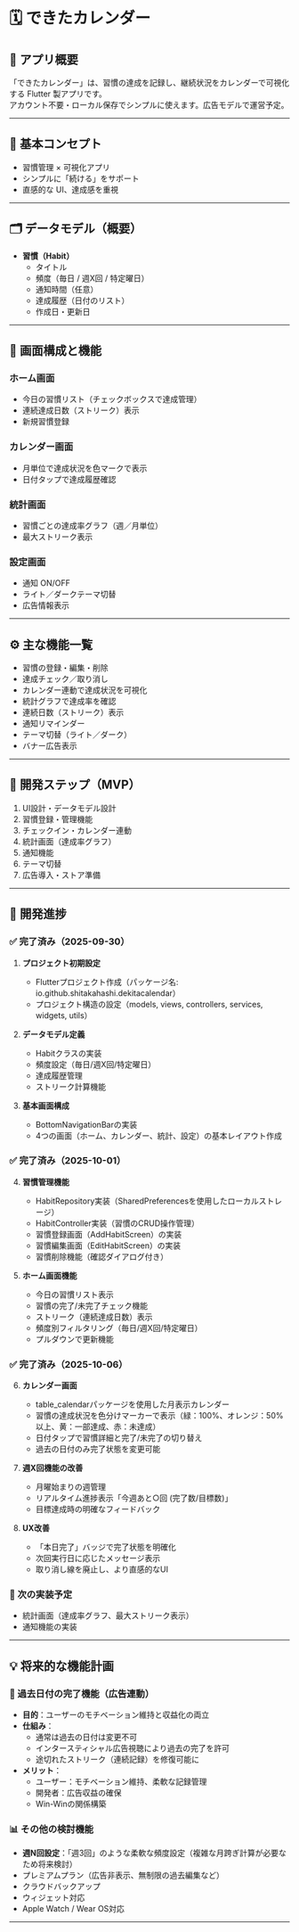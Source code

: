 # 🗓 できたカレンダー

## 📌 アプリ概要
「できたカレンダー」は、習慣の達成を記録し、継続状況をカレンダーで可視化する Flutter 製アプリです。  
アカウント不要・ローカル保存でシンプルに使えます。広告モデルで運営予定。  

---

## 🎯 基本コンセプト
- 習慣管理 × 可視化アプリ  
- シンプルに「続ける」をサポート  
- 直感的な UI、達成感を重視  

---

## 🗂 データモデル（概要）
- **習慣（Habit）**
  - タイトル  
  - 頻度（毎日 / 週X回 / 特定曜日）  
  - 通知時間（任意）  
  - 達成履歴（日付のリスト）  
  - 作成日・更新日  

---

## 📱 画面構成と機能

### ホーム画面
- 今日の習慣リスト（チェックボックスで達成管理）  
- 連続達成日数（ストリーク）表示  
- 新規習慣登録  

### カレンダー画面
- 月単位で達成状況を色マークで表示  
- 日付タップで達成履歴確認  

### 統計画面
- 習慣ごとの達成率グラフ（週／月単位）  
- 最大ストリーク表示  

### 設定画面
- 通知 ON/OFF  
- ライト／ダークテーマ切替  
- 広告情報表示  

---

## ⚙️ 主な機能一覧
- 習慣の登録・編集・削除  
- 達成チェック／取り消し  
- カレンダー連動で達成状況を可視化  
- 統計グラフで達成率を確認  
- 連続日数（ストリーク）表示  
- 通知リマインダー  
- テーマ切替（ライト／ダーク）  
- バナー広告表示  

---

## 🚀 開発ステップ（MVP）
1. UI設計・データモデル設計  
2. 習慣登録・管理機能  
3. チェックイン・カレンダー連動  
4. 統計画面（達成率グラフ）  
5. 通知機能  
6. テーマ切替  
7. 広告導入・ストア準備  

---

## 📝 開発進捗

### ✅ 完了済み（2025-09-30）
1. **プロジェクト初期設定**
   - Flutterプロジェクト作成（パッケージ名: io.github.shitakahashi.dekitacalendar）
   - プロジェクト構造の設定（models, views, controllers, services, widgets, utils）

2. **データモデル定義**
   - Habitクラスの実装
   - 頻度設定（毎日/週X回/特定曜日）
   - 達成履歴管理
   - ストリーク計算機能

3. **基本画面構成**
   - BottomNavigationBarの実装
   - 4つの画面（ホーム、カレンダー、統計、設定）の基本レイアウト作成

### ✅ 完了済み（2025-10-01）
4. **習慣管理機能**
   - HabitRepository実装（SharedPreferencesを使用したローカルストレージ）
   - HabitController実装（習慣のCRUD操作管理）
   - 習慣登録画面（AddHabitScreen）の実装
   - 習慣編集画面（EditHabitScreen）の実装
   - 習慣削除機能（確認ダイアログ付き）

5. **ホーム画面機能**
   - 今日の習慣リスト表示
   - 習慣の完了/未完了チェック機能
   - ストリーク（連続達成日数）表示
   - 頻度別フィルタリング（毎日/週X回/特定曜日）
   - プルダウンで更新機能

### ✅ 完了済み（2025-10-06）
6. **カレンダー画面**
   - table_calendarパッケージを使用した月表示カレンダー
   - 習慣の達成状況を色分けマーカーで表示（緑：100%、オレンジ：50%以上、黄：一部達成、赤：未達成）
   - 日付タップで習慣詳細と完了/未完了の切り替え
   - 過去の日付のみ完了状態を変更可能

7. **週X回機能の改善**
   - 月曜始まりの週管理
   - リアルタイム進捗表示「今週あと○回 (完了数/目標数)」
   - 目標達成時の明確なフィードバック

8. **UX改善**
   - 「本日完了」バッジで完了状態を明確化
   - 次回実行日に応じたメッセージ表示
   - 取り消し線を廃止し、より直感的なUI

### 🚧 次の実装予定
- 統計画面（達成率グラフ、最大ストリーク表示）
- 通知機能の実装

---

## 💡 将来的な機能計画

### 🎯 過去日付の完了機能（広告連動）
- **目的**：ユーザーのモチベーション維持と収益化の両立
- **仕組み**：
  - 通常は過去の日付は変更不可
  - インタースティシャル広告視聴により過去の完了を許可
  - 途切れたストリーク（連続記録）を修復可能に
- **メリット**：
  - ユーザー：モチベーション維持、柔軟な記録管理
  - 開発者：広告収益の確保
  - Win-Winの関係構築

### 📊 その他の検討機能
- **週N回設定**：「週3回」のような柔軟な頻度設定（複雑な月跨ぎ計算が必要なため将来検討）
- プレミアムプラン（広告非表示、無制限の過去編集など）
- クラウドバックアップ
- ウィジェット対応
- Apple Watch / Wear OS対応

---
